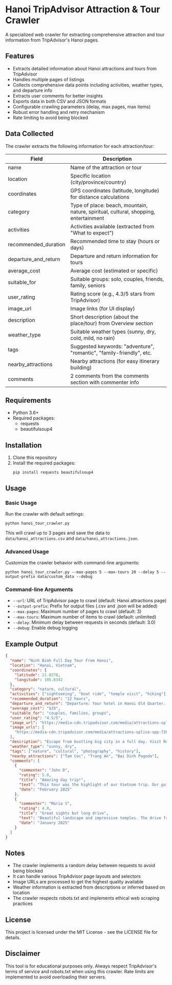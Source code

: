 # Hanoi TripAdvisor Attraction & Tour Crawler

A specialized web crawler for extracting comprehensive attraction and tour information from TripAdvisor's Hanoi pages.

## Features

- Extracts detailed information about Hanoi attractions and tours from TripAdvisor
- Handles multiple pages of listings
- Collects comprehensive data points including activities, weather types, and departure info
- Extracts user comments for better insights
- Exports data in both CSV and JSON formats
- Configurable crawling parameters (delay, max pages, max items)
- Robust error handling and retry mechanism
- Rate limiting to avoid being blocked

## Data Collected

The crawler extracts the following information for each attraction/tour:

| Field                | Description                                                                          |
| -------------------- | ------------------------------------------------------------------------------------ |
| name                 | Name of the attraction or tour                                                       |
| location             | Specific location (city/province/country)                                            |
| coordinates          | GPS coordinates (latitude, longitude) for distance calculations                      |
| category             | Type of place: beach, mountain, nature, spiritual, cultural, shopping, entertainment |
| activities           | Activities available (extracted from "What to expect")                               |
| recommended_duration | Recommended time to stay (hours or days)                                             |
| departure_and_return | Departure and return information for tours                                           |
| average_cost         | Average cost (estimated or specific)                                                 |
| suitable_for         | Suitable groups: solo, couples, friends, family, seniors                             |
| user_rating          | Rating score (e.g., 4.3/5 stars from TripAdvisor)                                    |
| image_url            | Image links (for UI display)                                                         |
| description          | Short description (about the place/tour) from Overview section                       |
| weather_type         | Suitable weather types (sunny, dry, cold, mild, no rain)                             |
| tags                 | Suggested keywords: "adventure", "romantic", "family-friendly", etc.                 |
| nearby_attractions   | Nearby attractions (for easy itinerary building)                                     |
| comments             | 2 comments from the comments section with commenter info                             |

## Requirements

- Python 3.6+
- Required packages:
  - requests
  - beautifulsoup4

## Installation

1. Clone this repository
2. Install the required packages:
   ```
   pip install requests beautifulsoup4
   ```

## Usage

### Basic Usage

Run the crawler with default settings:

```
python hanoi_tour_crawler.py
```

This will crawl up to 3 pages and save the data to `data/hanoi_attractions.csv` and `data/hanoi_attractions.json`.

### Advanced Usage

Customize the crawler behavior with command-line arguments:

```
python hanoi_tour_crawler.py --max-pages 5 --max-tours 20 --delay 5 --output-prefix data/custom_data --debug
```

### Command-line Arguments

- `--url`: URL of TripAdvisor page to crawl (default: Hanoi attractions page)
- `--output-prefix`: Prefix for output files (.csv and .json will be added)
- `--max-pages`: Maximum number of pages to crawl (default: 3)
- `--max-tours`: Maximum number of items to crawl (default: unlimited)
- `--delay`: Minimum delay between requests in seconds (default: 3.0)
- `--debug`: Enable debug logging

## Example Output

```json
{
  "name": "Ninh Binh Full Day Tour From Hanoi",
  "location": "Hanoi, Vietnam",
  "coordinates": {
    "latitude": 21.0278,
    "longitude": 105.8342
  },
  "category": "nature, cultural",
  "activities": ["sightseeing", "boat ride", "temple visit", "hiking"],
  "recommended_duration": "12 hours",
  "departure_and_return": "Departure: Your hotel in Hanoi Old Quarter. Return: Returns to original departure point",
  "average_cost": "$35",
  "suitable_for": "couples, families, groups",
  "user_rating": "4.5/5",
  "image_url": "https://media-cdn.tripadvisor.com/media/attractions-splice-spp-720x480/...",
  "image_urls": [
    "https://media-cdn.tripadvisor.com/media/attractions-splice-spp-720x480/..."
  ],
  "description": "Escape from bustling big city in a full day. Visit Rural life & quiet places in Ninh Binh...",
  "weather_type": "sunny, dry",
  "tags": ["nature", "cultural", "photography", "history"],
  "nearby_attractions": ["Tam Coc", "Trang An", "Bai Dinh Pagoda"],
  "comments": [
    {
      "commenter": "John D",
      "rating": 5.0,
      "title": "Amazing day trip!",
      "text": "This tour was the highlight of our Vietnam trip. Our guide was knowledgeable and fun...",
      "date": "February 2025"
    },
    {
      "commenter": "Maria S",
      "rating": 4.0,
      "title": "Great sights but long drive",
      "text": "Beautiful landscape and impressive temples. The drive from Hanoi is quite long...",
      "date": "January 2025"
    }
  ]
}
```

## Notes

- The crawler implements a random delay between requests to avoid being blocked
- It can handle various TripAdvisor page layouts and selectors
- Image URLs are processed to get the highest quality available
- Weather information is extracted from descriptions or inferred based on location
- The crawler respects robots.txt and implements ethical web scraping practices

## License

This project is licensed under the MIT License - see the LICENSE file for details.

## Disclaimer

This tool is for educational purposes only. Always respect TripAdvisor's terms of service and robots.txt when using this crawler. Rate limits are implemented to avoid overloading their servers.
